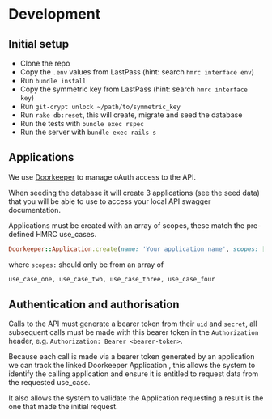# Development

## Initial setup
* Clone the repo
* Copy the `.env` values from LastPass (hint: search `hmrc interface env`)
* Run `bundle install`
* Copy the symmetric key from LastPass (hint: search `hmrc interface key`)
* Run `git-crypt unlock ~/path/to/symmetric_key`
* Run `rake db:reset`, this will create, migrate and seed the database
* Run the tests with `bundle exec rspec`
* Run the server with `bundle exec rails s`

## Applications

We use [Doorkeeper](https://github.com/doorkeeper-gem/doorkeeper) to manage oAuth access to the API.

When seeding the database it will create 3 applications (see the seed data) that you will be able to
use to access your local API swagger documentation.

Applications must be created with an array of scopes, these match the pre-defined HMRC use_cases.
```ruby
Doorkeeper::Application.create(name: 'Your application name', scopes: ['use_case_one'])
```
where `scopes:` should only be from an array of
```ruby
use_case_one, use_case_two, use_case_three, use_case_four
```

## Authentication and authorisation

Calls to the API must generate a bearer token from their `uid` and `secret`, all subsequent calls
must be made with this bearer token in the `Authorization` header, e.g. `Authorization: Bearer <bearer-token>`.

Because each call is made via a bearer token generated by an application we can track the linked Doorkeeper Application
, this allows the system to identify the calling application and ensure it is entitled to request data from the requested use_case.

It also allows the system to validate the Application requesting a result is the one that made the initial request.
